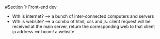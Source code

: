 #Section 1: Front-end dev

- Wth is internet? ==> a bunch of inter-connected computers and servers
- Wth is website? ==> a combo of html, css and js. client request will be received at the main server, return the corresponding web to that client ip address ==> boom! a website.
